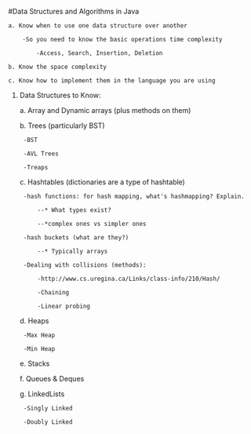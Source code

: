 #Data Structures and Algorithms in Java

    a. Know when to use one data structure over another
    
        -So you need to know the basic operations time complexity

            -Access, Search, Insertion, Deletion

    b. Know the space complexity

    c. Know how to implement them in the language you are using 


  
  1. Data Structures to Know:
      
      a. Array and Dynamic arrays (plus methods on them)

      b. Trees (particularly BST)

          -BST

          -AVL Trees

          -Treaps 

      c. Hashtables (dictionaries are a type of hashtable)
          
          -hash functions: for hash mapping, what's hashmapping? Explain.

              --* What types exist? 

              --*complex ones vs simpler ones

          -hash buckets (what are they?)
            
              --* Typically arrays

          -Dealing with collisions (methods): 
          
              -http://www.cs.uregina.ca/Links/class-info/210/Hash/
            
              -Chaining

              -Linear probing

      d. Heaps
          
          -Max Heap

          -Min Heap

      e. Stacks

      f. Queues & Deques

      g. LinkedLists

          -Singly Linked

          -Doubly Linked
